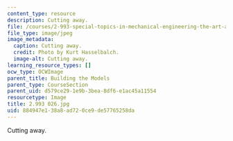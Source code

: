 ```yaml
---
content_type: resource
description: Cutting away.
file: /courses/2-993-special-topics-in-mechanical-engineering-the-art-and-science-of-boat-design-january-iap-2007/884947e138a8ad720ce9de57765258da_2993026.jpg
file_type: image/jpeg
image_metadata:
  caption: Cutting away.
  credit: Photo by Kurt Hasselbalch.
  image-alt: Cutting away.
learning_resource_types: []
ocw_type: OCWImage
parent_title: Building the Models
parent_type: CourseSection
parent_uid: d579ce29-1e9b-3bea-8df6-e1ac45a11554
resourcetype: Image
title: 2.993 026.jpg
uid: 884947e1-38a8-ad72-0ce9-de57765258da
---
```

Cutting away.

